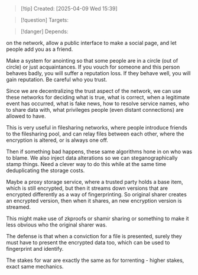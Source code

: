 
>[!tip] Created: [2025-04-09 Wed 15:39]

>[!question] Targets: 

>[!danger] Depends: 

on the network, allow a public interface to make a social page, and let people add you as a friend.

Make a system for anointing so that some people are in a circle (out of circle) or just acquaintances. If you vouch for someone and this person behaves badly, you will suffer a reputation loss. If they behave well, you will gain reputation. Be careful who you trust. 

Since we are decentralizing the trust aspect of the network, we can use these networks for deciding what is true, what is correct, when a legitimate event has occurred, what is fake news, how to resolve service names, who to share data with, what privileges people (even distant connections) are allowed to have. 

This is very useful in filesharing networks, where people introduce friends to the filesharing pool, and can relay files between each other, where the encryption is altered, or is always one off.

Then if something bad happens, these same algorithms hone in on who was to blame.  We also inject data alterations so we can steganographically stamp things.  Need a clever way to do this while at the same time deduplicating the storage costs.

Maybe a proxy storage service, where a trusted party holds a base item, which is still encrypted, but then it streams down versions that are encrypted differently as a way of fingerprinting.  So original sharer creates an encrypted version, then when it shares, an new encryption version is streamed.

This might make use of zkproofs or shamir sharing or something to make it less obvious who the original sharer was.

The defense is that when a conviction for a file is presented, surely they must have to present the encrypted data too, which can be used to fingerprint and identify.

The stakes for war are exactly the same as for torrenting - higher stakes, exact same mechanics.